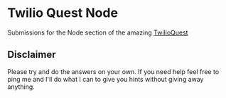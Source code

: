 # Twilio Quest Node
Submissions for the Node section of the amazing [TwilioQuest](https://www.twilio.com/quest)

## Disclaimer
Please try and do the answers on your own.  If you need help feel free to ping me and I'll do what I can to give you hints without giving away anything.